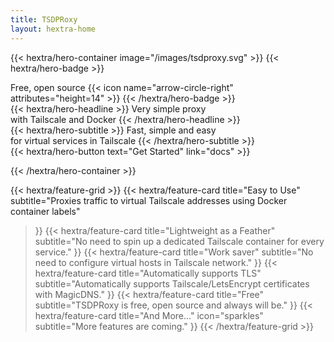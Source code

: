```yaml
---
title: TSDPRoxy
layout: hextra-home
---
```

{{< hextra/hero-container image="/images/tsdproxy.svg" >}}
{{< hextra/hero-badge >}}
  <div class="hx-w-2 hx-h-2 hx-rounded-full hx-bg-primary-400"></div>
  <span>Free, open source</span>
  {{< icon name="arrow-circle-right" attributes="height=14" >}}
{{< /hextra/hero-badge >}}

<div class="hx-mt-6 hx-mb-6">
{{< hextra/hero-headline >}}
  Very simple proxy&nbsp;<br class="sm:hx-block hx-hidden" />with Tailscale and Docker
{{< /hextra/hero-headline >}}
</div>

<div class="hx-mb-12">
{{< hextra/hero-subtitle >}}
  Fast, simple and easy&nbsp;<br class="sm:hx-block hx-hidden" />for virtual services in Tailscale
{{< /hextra/hero-subtitle >}}
</div>

<div class="hx-mb-6">
{{< hextra/hero-button text="Get Started" link="docs" >}}
</div>

{{< /hextra/hero-container >}}

<div class="hx-mt-6"></div>

{{< hextra/feature-grid >}}
  {{< hextra/feature-card
    title="Easy to Use"
    subtitle="Proxies traffic to virtual Tailscale addresses using Docker container labels"
  >}}
  {{< hextra/feature-card
    title="Lightweight as a Feather"
    subtitle="No need to spin up a dedicated Tailscale container for every service."
  >}}
  {{< hextra/feature-card
    title="Work saver"
    subtitle="No need to configure virtual hosts in Tailscale network."
  >}}
  {{< hextra/feature-card
    title="Automatically supports TLS"
    subtitle="Automatically supports Tailscale/LetsEncrypt certificates with MagicDNS."
  >}}
  {{< hextra/feature-card
    title="Free"
    subtitle="TSDPRoxy is free, open source and always will be."
  >}}
  {{< hextra/feature-card
    title="And More..."
    icon="sparkles"
    subtitle="More features are coming."
  >}}
{{< /hextra/feature-grid >}}
